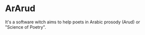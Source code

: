 ArArud
======

It's a software witch aims to help poets in Arabic prosody (Arud) or "Science of Poetry".

